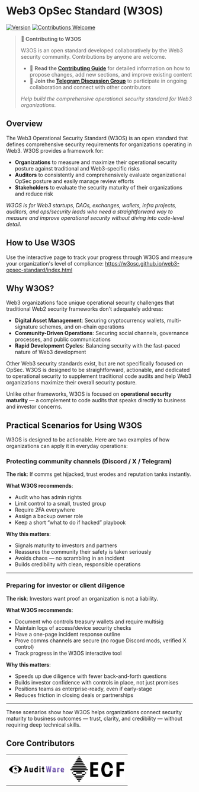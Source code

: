 # Web3 OpSec Standard (W3OS)

[![Version](https://img.shields.io/badge/version-1.0.0--draft-orange.svg)](https://github.com/web3-opsec-standard/releases)
[![Contributions Welcome](https://img.shields.io/badge/contributions-welcome-brightgreen.svg)](CONTRIBUTING.md)

> **📢 Contributing to W3OS**
> 
> W3OS is an open standard developed collaboratively by the Web3 security community. Contributions by anyone are welcome.
> 
> - 📖 **Read the [Contributing Guide](CONTRIBUTING.md)** for detailed information on how to propose changes, add new sections, and improve existing content
> - 💬 **Join the [Telegram Discussion Group](https://t.me/+yhmMnY2DyNBmNDlh)** to participate in ongoing collaboration and connect with other contributors
> 
> *Help build the comprehensive operational security standard for Web3 organizations.*

## Overview

The Web3 Operational Security Standard (W3OS) is an open standard that defines comprehensive security requirements for organizations operating in Web3. W3OS provides a framework for:
- **Organizations** to measure and maximize their operational security posture against traditional and Web3-specific risks
- **Auditors** to consistently and comprehensively evaluate organizational OpSec posture and easily manage review efforts
- **Stakeholders** to evaluate the security maturity of their organizations and reduce risk

<!-- ADDED -->
*W3OS is for Web3 startups, DAOs, exchanges, wallets, infra projects, auditors, and ops/security leads who need a straightforward way to measure and improve operational security without diving into code-level detail.*

## How to Use W3OS

Use the interactive page to track your progress through W3OS and measure your organization's level of compliance: https://w3osc.github.io/web3-opsec-standard/index.html

## Why W3OS?

Web3 organizations face unique operational security challenges that traditional Web2 security frameworks don't adequately address:

- **Digital Asset Management**: Securing cryptocurrency wallets, multi-signature schemes, and on-chain operations
- **Community-Driven Operations**: Securing social channels, governance processes, and public communications
- **Rapid Development Cycles**: Balancing security with the fast-paced nature of Web3 development

Other Web3 security standards exist, but are not specifically focused on OpSec. W3OS is designed to be straightforward, actionable, and dedicated to operational security to supplement traditional code audits and help Web3 organizations maximize their overall security posture.

<!-- ADDED -->
Unlike other frameworks, W3OS is focused on **operational security maturity** — a complement to code audits that speaks directly to business and investor concerns.

<!-- ADDED -->
## Practical Scenarios for Using W3OS

W3OS is designed to be actionable. Here are two examples of how organizations can apply it in everyday operations:

### Protecting community channels (Discord / X / Telegram)

**The risk**: If comms get hijacked, trust erodes and reputation tanks instantly.  

**What W3OS recommends**:
- Audit who has admin rights
- Limit control to a small, trusted group
- Require 2FA everywhere
- Assign a backup owner role
- Keep a short “what to do if hacked” playbook

**Why this matters**:
- Signals maturity to investors and partners
- Reassures the community their safety is taken seriously
- Avoids chaos — no scrambling in an incident
- Builds credibility with clean, responsible operations

---

### Preparing for investor or client diligence

**The risk**: Investors want proof an organization is not a liability.  

**What W3OS recommends**:
- Document who controls treasury wallets and require multisig
- Maintain logs of access/device security checks
- Have a one-page incident response outline
- Prove comms channels are secure (no rogue Discord mods, verified X control)
- Track progress in the W3OS interactive tool

**Why this matters**:
- Speeds up due diligence with fewer back-and-forth questions
- Builds investor confidence with controls in place, not just promises
- Positions teams as enterprise-ready, even if early-stage
- Reduces friction in closing deals or partnerships

---

These scenarios show how W3OS helps organizations connect security maturity to business outcomes — trust, clarity, and credibility — without requiring deep technical skills.

## Core Contributors

<table>
  <tr>
    <td align="center">
      <a href="https://www.auditware.io/">
        <img src="images/contributors/Auditware.svg" width="150" alt="Auditware"/>
      </a>
    </td>
    <td align="center">
      <a href="https://ethcf.org/">
        <img src="images/contributors/ECF.svg" width="150" alt="Ethereum Community Foundation"/>
      </a>
    </td>
  </tr>
</table>
